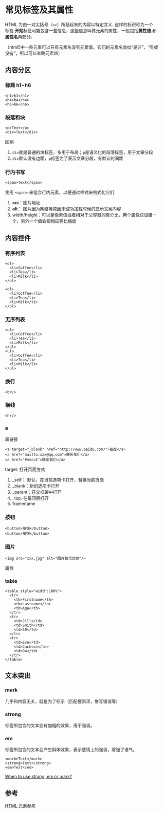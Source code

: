 # 常见标签及其属性

HTML 为由一对尖括号（`<>`）所括起来的内容以特定含义. 这样的标识称为一个 标签 **开始**标签可能包含一些信息，这些信息叫做元素的属性，一般包括**属性值** 和 **属性名**两部分。 

（html5中一些元素可以只有元素名没有元素值。它们的元素名类似“是非”，“有或没有”，所以可以省略元素值）
## 内容分区

### 标题 h1~h6

```
<h1>h1</h1>
<h4>h4</h4>
<h6>h6</h6>
```

### 段落和块

```
<p>Text</p>
<div>Text</div>
```

区别

1. `div`就是普通的块标签，多用于布局；`p`是语义化的段落标签，用于文章分段
2. `div`默认没有边距，`p`标签为了表示文章分段，有默认的间距


### 行内书写

```
<span>Text</span>
```

使用 `<span>` 来组合行内元素，以便通过样式来格式化它们




1. **src**：图片地址
2. **alt**： 图片因为网络等原因未成功加载时候的显示文案内容
3. width/height：可以是像素值或者相对于父容器的百分比，两个属性仅设置一个，另外一个值会按相应等比缩放

## 内容控件

### 有序列表

```
<ol>
  <li>Coffee</li>
  <li>Tea</li>
  <li>Milk</li>
</ol>

<ol>
  <li>Coffee</li>
  <li>Tea</li>
  <li>Milk</li>
</ol>

```
### 无序列表

```
<ul>
  <li>Coffee</li>
  <li>Tea</li>
  <li>Milk</li>
</ul>
<ul>
  <li>Coffee</li>
  <li>Tea</li>
  <li>Milk</li>
</ul>
```
### 换行

```
<br/>

```

### 横线

```
<hr/>

```

### a

超链接

```
<a target="_blank" href="http://www.baidu.com/">百度</a>
<a href="mailto:xxx@qq.com">联系我们</a>
<a href="#menu1">联系我们</a>
```

target: 打开页面方式

1.  _self： 默认，在当前选项卡打开，替换当前页面
2.  _blank：新的选项卡打开
3.  _parent：在父框架中打开
4.  _top: 在最顶层打开
5.  framename

### 按钮

```
<button>按钮</button>
<button>按钮</button>
```

### 图片

```
<img src="xxx.jpg" alt="图片替代文案"/>
```

属性

### table

```
<table style="width:100%">
  <tr>
    <th>Firstname</th>
    <th>Lastname</th> 
    <th>Age</th>
  </tr>
  <tr>
    <td>Jill</td>
    <td>Smith</td> 
    <td>50</td>
  </tr>
  <tr>
    <td>Eve</td>
    <td>Jackson</td> 
    <td>94</td>
  </tr>
</table>
```



## 文本突出

### mark

几乎和内容无关，就是为了标示（匹配搜索项，拼写错误等）

### strong

标签所包含的文本会有加粗的效果，用于强调。

### em

标签所包含的文本会产生斜体效果，表示感情上的强调，增强了语气。

```
<mark>Text</mark>
<strong>Text</strong>
<em>Text</em>

```

[When to use strong, em or mark?](http://stackoverflow.com/questions/14741262/when-to-use-strong-em-or-mark)

## 参考

[HTML 元素参考](https://developer.mozilla.org/zh-CN/docs/Web/HTML/Element)
